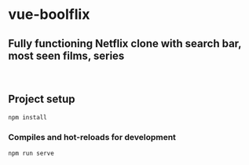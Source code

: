 # vue-boolflix

## Fully functioning Netflix clone with search bar, most seen films, series
<br>

## Project setup
```
npm install
```

### Compiles and hot-reloads for development
```
npm run serve
```
